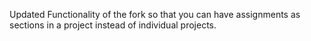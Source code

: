 Updated Functionality of the fork so that you can have assignments as sections in a project instead of individual projects.
